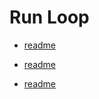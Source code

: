 # Run Loop

* [readme](https://developer.apple.com/library/content/documentation/Cocoa/Conceptual/Multithreading/RunLoopManagement/RunLoopManagement.html)

* [readme](https://izeeshan.wordpress.com/2014/07/22/nsrunloop-understanding/)

* [readme](http://bou.io/RunRunLoopRun.html)
